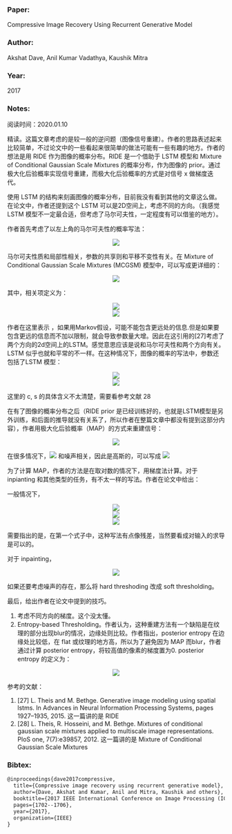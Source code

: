 ### Paper:

Compressive Image Recovery Using Recurrent Generative Model

### Author:

Akshat Dave, Anil Kumar Vadathya, Kaushik Mitra

### Year:

2017

### Notes:

阅读时间：2020.01.10

精读。这篇文章考虑的是较一般的逆问题（图像信号重建）。作者的思路表述起来比较简单，不过论文中的一些看起来很简单的做法可能有一些有趣的地方。作者的想法是用 RIDE 作为图像的概率分布。RIDE 是一个借助于 LSTM 模型和 Mixture of Conditional Gaussian Scale Mixtures 的概率分布，作为图像的 prior。通过极大化后验概率实现信号重建，而极大化后验概率的方式是对信号 x 做梯度迭代。

使用 LSTM 的结构来刻画图像的概率分布，目前我没有看到其他的文章这么做。在论文中，作者还提到这个 LSTM 可以是2D空间上，考虑不同的方向。（我感觉 LSTM 模型不一定最合适，但考虑了马尔可夫性，一定程度有可以借鉴的地方）。

作者首先考虑了以左上角的马尔可夫性的概率写法：

<div align=center>
    <img src="http://latex.codecogs.com/svg.latex? p(\mathbf{x})=\prod_{i j} p\left(x_{i j} | \mathbf{x}_{<i j}, \boldsymbol{\theta}_{i j}\right)"  border="0"/>
</div>

马尔可夫性质和局部性相关，参数的共享则和平移不变性有关。在 Mixture of Conditional Gaussian Scale Mixtures (MCGSM) 模型中，可以写成更详细的：

<div align=center>
    <img src="http://latex.codecogs.com/svg.latex? p\left(x_{i j} | \mathbf{x}_{<i j}, \boldsymbol{\theta}\right)=\sum_{c, s} p\left(c, s | \mathbf{x}_{<i j}, \boldsymbol{\theta}\right) p\left(x_{i j} | \mathbf{x}_{<i j}, c, s, \boldsymbol{\theta}\right)" border="0">
</div>

其中，相关项定义为：

<div align=center>
    <img src="http://latex.codecogs.com/svg.latex? p\left(c, s | \mathbf{x}_{<i j}\right) \propto \exp \left(\eta_{c s}-0.5 * e^{\alpha_{c s}} \mathbf{x}_{<i j}^{T} \mathbf{K}_{c} \mathbf{x}_{<i j}\right)"  border="0"/>
</div>

<div align=center>
    <img src="http://latex.codecogs.com/svg.latex? p\left(x_{i j} | \mathbf{x}_{<i j}, c, s\right)=\mathcal{N}\left(x_{i j} ; \mathbf{a}_{c}^{T} \mathbf{x}_{<i j}, e^{-\alpha_{c s}}\right)"  border="0"/>
</div>

作者在这里表示 ，如果用Markov假设，可能不能包含更远处的信息.但是如果要包含更远的信息而不加以限制，就会导致参数量大增。因此在这引用的[27]考虑了两个方向的2d空间上的LSTM。感觉意思应该是说和马尔可夫性和两个方向有关。LSTM 似乎也就和平常的不一样。在这种情况下，图像的概率的写法中，参数还包括了LSTM 模型：

<div align=center>
    <img src="http://latex.codecogs.com/svg.latex? p(\mathbf{x})=\prod p\left(x_{i j} | \mathbf{h}_{i j}, \boldsymbol{\theta}\right), \mathbf{h}_{i j}=f\left(\mathbf{x}_{<i j}, \mathbf{h}_{i-1, j}, \mathbf{h}_{i, j-1}\right)"  border="0"/>
</div>

<div align=center>
    <img src="http://latex.codecogs.com/svg.latex? p\left(x_{i j} | \mathbf{h}_{i j}, \boldsymbol{\theta}\right)=\sum_{c, s} p\left(c, s | \mathbf{h}_{i j}, \boldsymbol{\theta}\right) p\left(x_{i j} | \mathbf{h}_{i j}, c, s, \boldsymbol{\theta}\right)"  border="0"/>
</div>

这里的 c, s 的具体含义不太清楚，需要看参考文献 28

在有了图像的概率分布之后（RIDE prior 是已经训练好的，也就是LSTM模型是另外训练，和后面的推导就没有关系了，所以作者在整篇文章中都没有提到这部分内容），作者用极大化后验概率（MAP）的方式来重建信号：

<div align=center>
    <img src="http://latex.codecogs.com/svg.latex? \hat{\mathbf{x}}=\arg \max _{\mathbf{x}} p(\mathbf{x} | \mathbf{y})=\arg \max _{\mathbf{x}} p(\mathbf{x}) p(\mathbf{y} | \mathbf{x})"  border="0"/>
</div>

在很多情况下，<img src="http://latex.codecogs.com/svg.latex? p(\mathbf{y} | \mathbf{x})"  border="0"/> 和噪声相关，因此是高斯的，可以写成 <img src="http://latex.codecogs.com/svg.latex? p(\mathbf{y} | \mathbf{x})\propto \exp (-\| \mathbf{y}-\left.A \mathbf{x} \|^{2} / \sigma^{2}\right)"  border="0"/>

为了计算 MAP，作者的方法是在取对数的情况下，用梯度法计算。对于 inpianting 和其他类型的任务，有不太一样的写法。作者在论文中给出：

一般情况下，

<div align=center>
    <img src="http://latex.codecogs.com/svg.latex? \hat{\mathbf{x}}_{t+1}=\hat{\mathbf{x}}_{t}+\eta \nabla_{\mathbf{x}} \log (p(\mathbf{x}) p(\mathbf{y} | \mathbf{x}))"  border="0"/>
</div>

<div align=center>
    <img src="http://latex.codecogs.com/svg.latex? \frac{\partial \log p(\mathbf{x})}{\partial x_{i j}}=\sum_{k \geq i, l \geq j} \frac{\partial \log p\left(x_{k l} | \mathbf{h}_{k l}, \boldsymbol{\theta}\right)}{\partial x_{i j}}"  border="0"/>
</div>

<div align=center>
    <img src="http://latex.codecogs.com/svg.latex? \nabla_{\mathbf{x}} \log p(\mathbf{y} | \mathbf{x}) \propto 2 A^{T}(\mathbf{y}-A \mathbf{x})"  border="0"/>
</div>

需要指出的是，在第一个式子中，这种写法有点像残差，当然要看成对输入的求导是可以的。

对于 inpainting，

<div align=center>
    <img src="http://latex.codecogs.com/svg.latex? \hat{\mathbf{x}}_{k}=\mathbf{x}_{k-1}+\eta \nabla_{\mathbf{x}_{k-1}} p(\mathbf{x})\\ \mathbf{x}_{k}=\hat{\mathbf{x}}_{k}-\Phi^{T}\left(\Phi \Phi^{T}\right)^{-1}\left(\Phi \hat{\mathbf{x}}_{k}-\mathbf{y}\right)"  border="0"/>
</div>

如果还要考虑噪声的存在，那么将 hard threshoding 改成 soft thresholding。

最后，给出作者在论文中提到的技巧。

1. 考虑不同方向的梯度。这个没太懂。
2. Entropy-based Thresholding。作者认为，这种重建方法有一个缺陷是在纹理的部分出现blur的情况，边缘处则比较。作者指出，posterior entropy 在边缘处比较低，在 flat 或纹理的地方高，所以为了避免因为 MAP 而blur，作者通过计算 posterior entropy，将较高值的像素的梯度置为0. posterior entropy 的定义为：

<div align=center>
    <img src="http://latex.codecogs.com/svg.latex? H(i, j)=-\sum_{c, s} p\left(c, s | \mathbf{x}_{<i j}, x_{i j}\right) \log \left(p\left(c, s | \mathbf{x}_{<i j}, x_{i j}\right)\right)"  border="0"/>
</div>

参考的文献：

1. [27] L. Theis and M. Bethge. Generative image modeling using spatial lstms. In Advances in Neural Information Processing Systems, pages 1927–1935, 2015. 这一篇讲的是 RIDE
2. [28] L. Theis, R. Hosseini, and M. Bethge. Mixtures of conditional gaussian scale mixtures applied to multiscale image representations. PloS one, 7(7):e39857, 2012. 这一篇讲的是 Mixture of Conditional Gaussian Scale Mixtures

### Bibtex:

```latex
@inproceedings{dave2017compressive,
  title={Compressive image recovery using recurrent generative model},
  author={Dave, Akshat and Kumar, Anil and Mitra, Kaushik and others},
  booktitle={2017 IEEE International Conference on Image Processing (ICIP)},
  pages={1702--1706},
  year={2017},
  organization={IEEE}
}
```